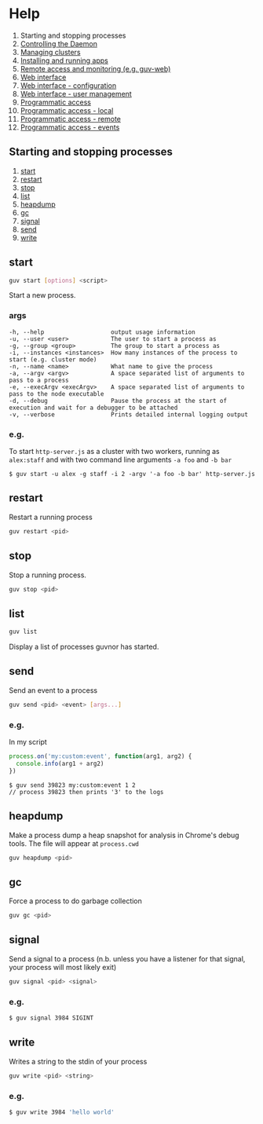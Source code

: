# Help

1. Starting and stopping processes
1. [Controlling the Daemon](daemon.md)
1. [Managing clusters](clusters.md)
1. [Installing and running apps](apps.md)
1. [Remote access and monitoring (e.g. guv-web)](remote.md)
1. [Web interface](web.md)
1. [Web interface - configuration](web-config.md)
1. [Web interface - user management](web-users.md)
1. [Programmatic access](programmatic-access.md)
1. [Programmatic access - local](programmatic-access-local.md)
1. [Programmatic access - remote](programmatic-access-remote.md)
1. [Programmatic access - events](programmatic-access-events.md)

## Starting and stopping processes

 1. [start](#start)
 1. [restart](#restart)
 1. [stop](#stop)
 1. [list](#list)
 1. [heapdump](#heapdump)
 1. [gc](#gc)
 1. [signal](#signal)
 1. [send](#send)
 1. [write](#write)

## start

```sh
guv start [options] <script>
```

Start a new process.

### args

```
-h, --help                   output usage information
-u, --user <user>            The user to start a process as
-g, --group <group>          The group to start a process as
-i, --instances <instances>  How many instances of the process to start (e.g. cluster mode)
-n, --name <name>            What name to give the process
-a, --argv <argv>            A space separated list of arguments to pass to a process
-e, --execArgv <execArgv>    A space separated list of arguments to pass to the node executable
-d, --debug                  Pause the process at the start of execution and wait for a debugger to be attached
-v, --verbose                Prints detailed internal logging output
```

### e.g.

To start `http-server.js` as a cluster with two workers, running as `alex:staff` and with two command line arguments `-a foo` and `-b bar`

```
$ guv start -u alex -g staff -i 2 -argv '-a foo -b bar' http-server.js
```

## restart

Restart a running process

```sh
guv restart <pid>
```

## stop

Stop a running process.

```sh
guv stop <pid>
```

## list

```sh
guv list
```

Display a list of processes guvnor has started.

## send

Send an event to a process

```sh
guv send <pid> <event> [args...]
```

### e.g.

In my script

```javascript
process.on('my:custom:event', function(arg1, arg2) {
  console.info(arg1 + arg2)
})
```

```
$ guv send 39823 my:custom:event 1 2
// process 39823 then prints '3' to the logs
```

## heapdump

Make a process dump a heap snapshot for analysis in Chrome's debug tools.  The file will appear at `process.cwd`

```sh
guv heapdump <pid>
```

## gc

Force a process to do garbage collection

```sh
guv gc <pid>
```

## signal

Send a signal to a process (n.b. unless you have a listener for that signal, your process will most likely exit)

```sh
guv signal <pid> <signal>
```

### e.g.

```sh
$ guv signal 3984 SIGINT
```

## write

Writes a string to the stdin of your process

```sh
guv write <pid> <string>
```

### e.g.

```sh
$ guv write 3984 'hello world'
```
